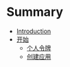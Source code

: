 # Summary

* [Introduction](readme.md)
* [开始](begin/readme.md)
  * [个人令牌](begin/access_token.md)
  * [创建应用](begin/app_token.md)